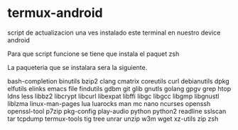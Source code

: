 # termux-android
script de actualizacion una ves instalado este terminal en nuestro device android

Para que script funcione se tiene que instala el paquet zsh

La paqueteria que se instalara sera la siguiente.

bash-completion
binutils
bzip2
clang
cmatrix
coreutils
curl
debianutils
dpkg
elfutils
elinks
emacs
file
findutils
gdbm
git
glib
gnutls
golang
gpgv
grep
htop
ldns
less
libbz2
libcrypt
libcurl
libexpat
libffi
libgc
libgcc
libgmp
libgnustl
liblzma
linux-man-pages 
lua
luarocks
man
mc
nano
ncurses
openssh
openssl-tool
p7zip
pkg-config
play-audio
python
python2
readline
sslscan
tar
tcpdump
termux-tools
tig
tree
unrar
unzip
w3m
wget
xz-utils
zip
zsh
